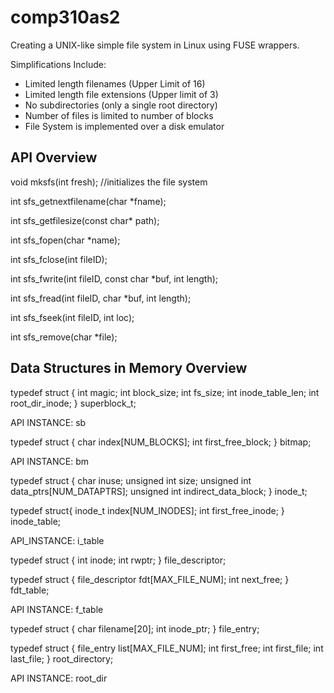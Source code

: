 # comp310as2
Creating a UNIX-like simple file system in Linux using FUSE wrappers.

Simplifications Include:

- Limited length filenames (Upper Limit of 16)
- Limited length file extensions (Upper limit of 3)
- No subdirectories (only a single root directory)
- Number of files is limited to number of blocks
- File System is implemented over a disk emulator


<h2>API Overview</h2>

void mksfs(int fresh); //initializes the file system

int sfs_getnextfilename(char *fname); 

int sfs_getfilesize(const char* path);  

int sfs_fopen(char *name);

int sfs_fclose(int fileID);

int sfs_fwrite(int fileID, const char *buf, int length);

int sfs_fread(int fileID, char *buf, int length);

int sfs_fseek(int fileID, int loc);

int sfs_remove(char *file);


<h2>Data Structures in Memory Overview</h2>

typedef struct {
    int magic;
    int block_size;
    int fs_size;
    int inode_table_len;
    int root_dir_inode;
} superblock_t;

API INSTANCE: sb

typedef struct {
    char index[NUM_BLOCKS];
    int first_free_block;
} bitmap;

API INSTANCE: bm

typedef struct {
    char inuse;
    unsigned int size;
    unsigned int data_ptrs[NUM_DATAPTRS];
    unsigned int indirect_data_block;
} inode_t;

typedef struct{
  inode_t index[NUM_INODES];
  int first_free_inode;
} inode_table;

API_INSTANCE: i_table


typedef struct {
    int inode;
    int rwptr;
} file_descriptor;

typedef struct {
    file_descriptor fdt[MAX_FILE_NUM];
    int next_free;
} fdt_table;

API INSTANCE: f_table

typedef struct {
    char filename[20];
    int inode_ptr;
} file_entry;

typedef struct {
    file_entry list[MAX_FILE_NUM];
    int first_free;
    int first_file;
    int last_file;
} root_directory;

API INSTANCE: root_dir
